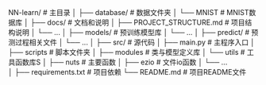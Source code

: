 NN-learn/                   # 主目录
│
├── database/               # 数据文件夹
│   └── MNIST               # MNIST数据库
│
├── docs/                   # 文档和说明
│   ├── PROJECT_STRUCTURE.md  # 项目结构说明
│   └── ...
│
├── models/                 # 预训练模型库
│   └── ...
│
├── predict/                # 预测过程相关文件
│   └── ...
│
├── src/                    # 源代码
│   ├── main.py             # 主程序入口
│   ├── scripts             # 脚本文件夹
│   ├── modules             # 类与模型定义库
│   └── utils               # 工具函数库S
│       ├── nuts            # 主要函数
│       ├── ezio            # 文件io函数
│       └── ...    
│
├── requirements.txt       # 项目依赖
└── README.md              # 项目README文件